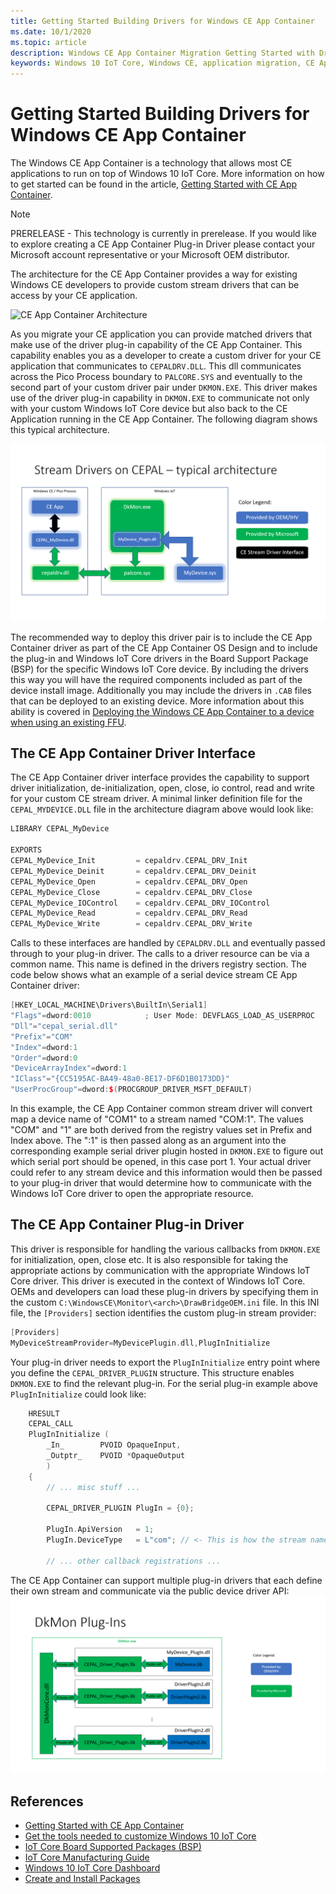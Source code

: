 ```yaml
---
title: Getting Started Building Drivers for Windows CE App Container
ms.date: 10/1/2020
ms.topic: article
description: Windows CE App Container Migration Getting Started with Drivers Guide
keywords: Windows 10 IoT Core, Windows CE, application migration, CE App Container
---
```


# Getting Started Building Drivers for Windows CE App Container

The Windows CE App Container is a technology that allows most CE applications to run on top of Windows 10 IoT Core. More information on how to get started can be found in the article, [Getting Started with CE App Container](/windows-ce-app-container-getting-started).

> [!NOTE]
> PRERELEASE - This technology is currently in prerelease. If you would like to explore creating a CE App Container Plug-in Driver
> please contact your Microsoft account representative or your Microsoft OEM distributor.

The architecture for the CE App Container provides a way for existing Windows CE developers to provide custom stream drivers that can be access by your CE application.

![CE App Container Architecture](.//media/WindowsCEAppContainer/image1.png)

As you migrate your CE application you can provide matched drivers that make use of the driver plug-in capability of the CE App Container. This capability enables you as a developer to create a custom driver for your CE application that communicates to `CEPALDRV.DLL`. This dll communicates across the Pico Process boundary to `PALCORE.SYS` and eventually to the second part of your custom driver pair under `DKMON.EXE`. This driver makes use of the driver plug-in capability in `DKMON.EXE` to communicate not only with your custom Windows IoT Core device but also back to the CE Application running in the CE App Container. The following diagram shows this typical architecture.

![CE App Container Driver Plug-in Architecture](.//media/WindowsCEAppContainer/image3.png)

The recommended way to deploy this driver pair is to include the CE App Container driver as part of the CE App Container OS Design and to include the plug-in and Windows IoT Core drivers in the Board Support Package (BSP) for the specific Windows IoT Core device. By including the drivers this way you will have the required components included as part of the device install image. Additionally you may include the drivers in `.CAB` files that can be deployed to an existing device. More information about this ability is covered in [Deploying the Windows CE App Container to a device when using an existing FFU](https://docs.microsoft.com/windows/iot-core/windows-ce-app-container-getting-started#deploying-the-windows-ce-app-container-to-a-device-when-using-an-existing-ffu).

## The CE App Container Driver Interface

The CE App Container driver interface provides the capability to support driver initialization, de-initialization, open, close, io control, read and write for your custom CE stream driver. A minimal linker definition file for the `CEPAL_MYDEVICE.DLL` file in the architecture diagram above would look like:

```cpp
LIBRARY CEPAL_MyDevice

EXPORTS
CEPAL_MyDevice_Init         = cepaldrv.CEPAL_DRV_Init
CEPAL_MyDevice_Deinit       = cepaldrv.CEPAL_DRV_Deinit
CEPAL_MyDevice_Open         = cepaldrv.CEPAL_DRV_Open
CEPAL_MyDevice_Close        = cepaldrv.CEPAL_DRV_Close
CEPAL_MyDevice_IOControl    = cepaldrv.CEPAL_DRV_IOControl
CEPAL_MyDevice_Read         = cepaldrv.CEPAL_DRV_Read
CEPAL_MyDevice_Write        = cepaldrv.CEPAL_DRV_Write
```

Calls to these interfaces are handled by `CEPALDRV.DLL` and eventually passed through to your plug-in driver. The calls to a driver resource can be via a common name. This name is defined in the drivers registry section. The code below shows what an example of a serial device stream CE App Container driver:

```cpp
[HKEY_LOCAL_MACHINE\Drivers\BuiltIn\Serial1]
"Flags"=dword:0010            ; User Mode: DEVFLAGS_LOAD_AS_USERPROC
"Dll"="cepal_serial.dll"
"Prefix"="COM"
"Index"=dword:1
"Order"=dword:0
"DeviceArrayIndex"=dword:1
"IClass"="{CC5195AC-BA49-48a0-BE17-DF6D1B0173DD}"
"UserProcGroup"=dword:$(PROCGROUP_DRIVER_MSFT_DEFAULT)
```

In this example, the CE App Container common stream driver will convert map a device name of "COM1" to a stream named "COM:1".  The values "COM" and "1" are both derived from the registry values set in Prefix and Index above. The ":1" is then passed along as an argument into the corresponding example serial driver plugin hosted in `DKMON.EXE` to figure out which serial port should be opened, in this case port 1. Your actual driver could refer to any stream device and this information would then be passed to your plug-in driver that would determine how to communicate with the Windows IoT Core driver to open the appropriate resource.

## The CE App Container Plug-in Driver

This driver is responsible for handling the various callbacks from `DKMON.EXE` for initialization, open, close etc. It is also responsible for taking the appropriate actions by communication with the appropriate Windows IoT Core driver. This driver is executed in the context of Windows IoT Core. OEMs and developers can load these plug-in drivers by specifying them in the custom `C:\WindowsCE\Monitor\<arch>\DrawBridgeOEM.ini` file.  In this INI file, the `[Providers]` section identifies the custom plug-in stream provider:

```cpp
[Providers]
MyDeviceStreamProvider=MyDevicePlugin.dll,PlugInInitialize
```

Your plug-in driver needs to export the `PlugInInitialize` entry point where you define the `CEPAL_DRIVER_PLUGIN` structure. This structure enables `DKMON.EXE` to find the relevant plug-in. For the serial plug-in example above `PlugInInitialize` could look like:

```cpp
    HRESULT
    CEPAL_CALL
    PlugInInitialize (
        _In_        PVOID OpaqueInput,
        _Outptr_    PVOID *OpaqueOutput
        )
    {
        // ... misc stuff ...

        CEPAL_DRIVER_PLUGIN PlugIn = {0};

        PlugIn.ApiVersion   = 1;
        PlugIn.DeviceType   = L"com"; // <- This is how the stream name is defined

        // ... other callback registrations ...
```

The CE App Container can support multiple plug-in drivers that each define their own stream and communicate via the public device driver API:
![CE App Container Multiple Drivers](.//media/WindowsCEAppContainer/image4.png)

## References

- [Getting Started with CE App Container](/windows/iot-core/windows-ce-app-container-getting-started)
- [Get the tools needed to customize Windows 10 IoT Core](/windows-hardware/manufacture/iot/set-up-your-pc-to-customize-iot-core)
- [IoT Core Board Supported Packages (BSP)](/windows-hardware/manufacture/iot/bsphardware)
- [IoT Core Manufacturing Guide](/windows-hardware/manufacture/iot/iot-core-manufacturing-guide)
- [Windows 10 IoT Core Dashboard](/windows/iot-core/connect-your-device/iotdashboard)
- [Create and Install Packages](/windows-hardware/manufacture/iot/create-install-package)
